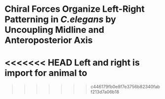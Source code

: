 # Chiral Forces Organize Left-Right Patterning in _C.elegans_ by Uncoupling Midline and Anteroposterior Axis

<<<<<<< HEAD
Left and right is import for animal to
=======

>>>>>>> c446179fb0e8f7e3756b82340fabf213d7a06b18
